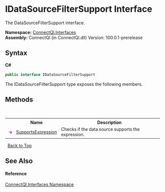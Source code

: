 # IDataSourceFilterSupport Interface
 

The DataSourceFilterSupport interface.

**Namespace:**&nbsp;<a href="N_ConnectQl_Interfaces">ConnectQl.Interfaces</a><br />**Assembly:**&nbsp;ConnectQl (in ConnectQl.dll) Version: 100.0.1-prerelease

## Syntax

**C#**<br />
``` C#
public interface IDataSourceFilterSupport
```

The IDataSourceFilterSupport type exposes the following members.


## Methods
&nbsp;<table><tr><th></th><th>Name</th><th>Description</th></tr><tr><td>![Public method](media/pubmethod.gif "Public method")</td><td><a href="M_ConnectQl_Interfaces_IDataSourceFilterSupport_SupportsExpression">SupportsExpression</a></td><td>
Checks if the data source supports the expression.</td></tr></table>&nbsp;
<a href="#idatasourcefiltersupport-interface">Back to Top</a>

## See Also


#### Reference
<a href="N_ConnectQl_Interfaces">ConnectQl.Interfaces Namespace</a><br />
